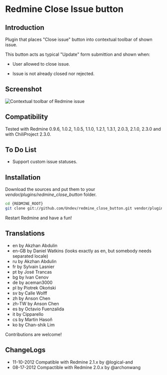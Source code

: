 # Redmine Close Issue button

## Introduction

Plugin that places "Close issue" button into contextual toolbar of shown issue.

This button acts as typical "Update" form submittion and shown when:

 * User allowed to close issue.

 * Issue is not already closed nor rejected.

## Screenshot

![Contextual toolbar of Redmine issue](https://github.com/Undev/redmine_close_button/raw/master/screenshot.png "Contextual toolbar of Redmine issue")

## Compatibility

Tested with Redmine 0.9.6, 1.0.2, 1.0.5, 1.1.0, 1.2.1, 1.3.1, 2.0.3, 2.1.0, 2.3.0 and with ChiliProject 2.3.0.

## To Do List

 * Support custom issue statuses.

## Installation

Download the sources and put them to your _vendor/plugins/redmine_close_button_ folder.

```bash
cd {REDMINE_ROOT}
git clone git://github.com/Undev/redmine_close_button.git vendor/plugins/redmine_close_button
```

Restart Redmine and have a fun!

## Translations

- en    by Akzhan Abdulin
- en-GB by Daniel Watkins (looks exactly as en, but somebody needs separated locale)
- ru    by Akzhan Abdulin
- fr    by Sylvain Lasnier
- pt    by José Trancas
- bg    by Ivan Cenov
- de    by aceman3000
- pl    by Piotrek Okoński
- sv    by Calle Wolff
- zh    by Anson Chen
- zh-TW by Anson Chen
- es    by Octavio Fuenzalida
- it    by Cipparello
- cs    by Martin Hasoň
- ko    by Chan-shik Lim

Contributions are welcome!

## ChangeLogs

 * 11-10-2012 Compatible with Redmine 2.1.x by @logical-and
 * 08-17-2012	Compactible with Redmine 2.0.x by @archonwang
